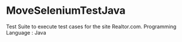 # MoveSeleniumTestJava
Test Suite to execute test cases for the site Realtor.com. Programming Language : Java
